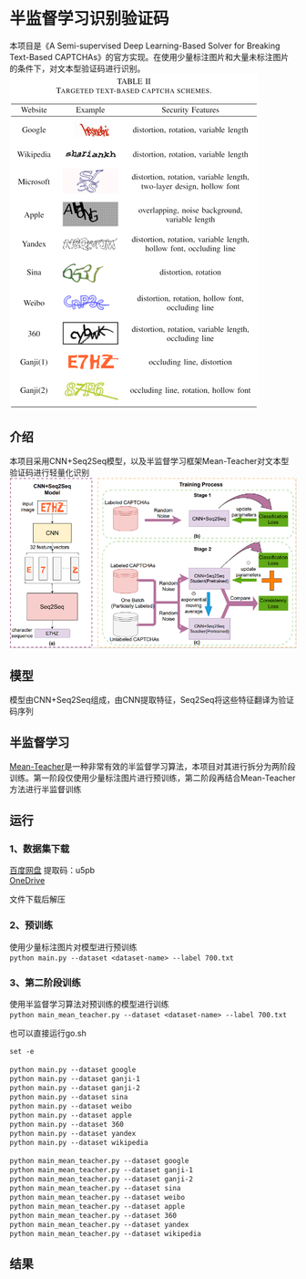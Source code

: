 # 半监督学习识别验证码

本项目是《A Semi-supervised Deep Learning-Based Solver for Breaking Text-Based CAPTCHAs》的官方实现。在使用少量标注图片和大量未标注图片的条件下，对文本型验证码进行识别。
</br>
![image](https://github.com/2594306528/semi-supervised-for-captcha/blob/main/images/1.png)
</br>

## 介绍
本项目采用CNN+Seq2Seq模型，以及半监督学习框架Mean-Teacher对文本型验证码进行轻量化识别
</br>
![image](https://github.com/2594306528/semi-supervised-for-captcha/blob/main/images/2.png)
</br>

## 模型
模型由CNN+Seq2Seq组成，由CNN提取特征，Seq2Seq将这些特征翻译为验证码序列
## 半监督学习
[Mean-Teacher](https://github.com/CuriousAI/mean-teacher)是一种非常有效的半监督学习算法，本项目对其进行拆分为两阶段训练。第一阶段仅使用少量标注图片进行预训练，第二阶段再结合Mean-Teacher方法进行半监督训练

## 运行

### 1、数据集下载
[百度网盘](https://pan.baidu.com/s/1re9qP0sBjZ8DGerNdjDGVQ) 提取码：u5pb</br>
[OneDrive](https://sjtueducn-my.sharepoint.com/:u:/g/personal/2594306528_sjtu_edu_cn/ETsYouBCbxlKk7FPo-9rafwBJQL7gAwZrUXxYTJXlfx0mg?e=TCp5sl)

文件下载后解压
### 2、预训练
使用少量标注图片对模型进行预训练</br>
`python main.py --dataset <dataset-name> --label 700.txt`
### 3、第二阶段训练
使用半监督学习算法对预训练的模型进行训练</br>
`python main_mean_teacher.py --dataset <dataset-name> --label 700.txt`

也可以直接运行go.sh
``` shell
set -e

python main.py --dataset google
python main.py --dataset ganji-1
python main.py --dataset ganji-2
python main.py --dataset sina
python main.py --dataset weibo
python main.py --dataset apple
python main.py --dataset 360
python main.py --dataset yandex
python main.py --dataset wikipedia

python main_mean_teacher.py --dataset google
python main_mean_teacher.py --dataset ganji-1
python main_mean_teacher.py --dataset ganji-2
python main_mean_teacher.py --dataset sina
python main_mean_teacher.py --dataset weibo
python main_mean_teacher.py --dataset apple
python main_mean_teacher.py --dataset 360
python main_mean_teacher.py --dataset yandex
python main_mean_teacher.py --dataset wikipedia
```

## 结果
